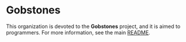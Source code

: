 # **Gobstones**

This organization is devoted to the **Gobstones** project, and it is aimed to programmers. 
For more information, see the main [README](./profile/README.md).